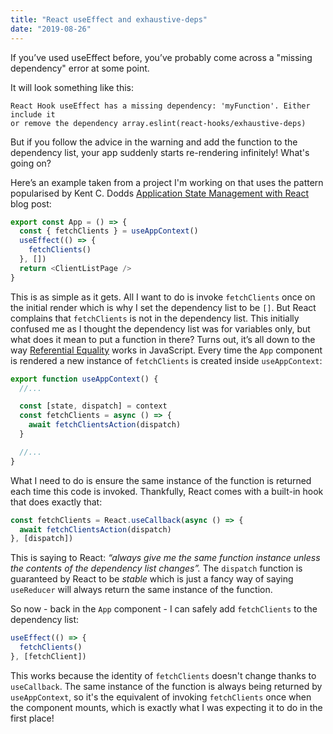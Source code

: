 ```yaml
---
title: "React useEffect and exhaustive-deps"
date: "2019-08-26"
---
```


If you’ve used useEffect before, you’ve probably come across a "missing
dependency" error at some point.

<!-- end -->

It will look something like this:

```
React Hook useEffect has a missing dependency: 'myFunction'. Either include it
or remove the dependency array.eslint(react-hooks/exhaustive-deps)
```

But if you follow the advice in the warning and add the function to the
dependency list, your app suddenly starts re-rendering infinitely! What's
going on?

Here’s an example taken from a project I'm working on that uses the pattern
popularised by Kent C. Dodds
<a href="https://kentcdodds.com/blog/application-state-management-with-react">Application State Management with React</a>
blog post:

```js
export const App = () => {
  const { fetchClients } = useAppContext()
  useEffect(() => {
    fetchClients()
  }, [])
  return <ClientListPage />
}
```

This is as simple as it gets. All I want to do is invoke `fetchClients` once on
the initial render which is why I set the dependency list to be `[]`.
But React complains that `fetchClients` is not in the dependency
list. This initially confused me as I thought the dependency list was for
variables only, but what does it mean to put a function in there? Turns out,
it’s all down to the way
<a href="https://developer.mozilla.org/en-US/docs/Web/JavaScript/Reference/Operators/Comparison_Operators">Referential Equality</a>
works in JavaScript. Every time the `App` component is rendered a new instance
of `fetchClients` is created inside `useAppContext`:

```js
export function useAppContext() {
  //...

  const [state, dispatch] = context
  const fetchClients = async () => {
    await fetchClientsAction(dispatch)
  }

  //...
}
```

What I need to do is ensure the same instance of the function is returned each
time this code is invoked. Thankfully, React comes with a built-in hook that
does exactly that:

```js
const fetchClients = React.useCallback(async () => {
  await fetchClientsAction(dispatch)
}, [dispatch])
```

This is saying to React: _“always give me the same function instance unless
the contents of the dependency list changes”._ The `dispatch` function is
guaranteed by React to be _stable_ which is just a fancy way of saying
`useReducer` will always return the same instance of the function.

So now - back in the `App` component - I can safely add `fetchClients` to the
dependency list:

```js
useEffect(() => {
  fetchClients()
}, [fetchClient])
```

This works because the identity of `fetchClients` doesn't change thanks to
`useCallback`. The same instance of the function is always being returned by
`useAppContext`, so it's the equivalent of invoking `fetchClients` once when
the component mounts, which is exactly what I was expecting it to do in the
first place!
